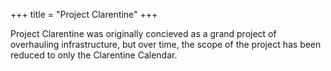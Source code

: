 +++
title = "Project Clarentine"
+++

Project Clarentine was originally concieved as a grand project of overhauling
infrastructure, but over time, the scope of the project has been reduced to only
the Clarentine Calendar.
